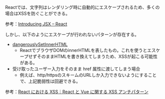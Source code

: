 Reactでは、文字列はレンダリング時に自動的にエスケープされるため、多くの場合はXSSを防ぐことができる。

参考：[Introducing JSX – React](https://legacy.reactjs.org/docs/introducing-jsx.html#jsx-prevents-injection-attacks)

しかし、以下のようにエスケープが行われないパターンが存在する。

- [dangerouslySetInnerHTML](https://ja.legacy.reactjs.org/docs/dom-elements.html#dangerouslysetinnerhtml)
  - ReactでブラウザDOMのinnerHTMLを表したもの。これを使うとエスケープせずそのままHTMLを書き換えてしまうため、XSSが起こる可能性がある。
- 受け取ったユーザー入力をそのまま href 属性に渡してしまう場合
  - 例えば、http/httpsのスキームのURLしか入力できないようにすることで、上記脆弱性は回避できる。

参考：[React における XSS｜React と Vue に関する XSS アンチパターン](https://zenn.dev/yuuhu04/books/xss-anti-pattern-of-react-and-vue/viewer/xss-over-react)

